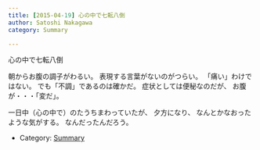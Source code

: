 ```yaml
---
title: [2015-04-19] 心の中で七転八倒
author: Satoshi Nakagawa
category: Summary

---
```


心の中で七転八倒

 朝からお腹の調子がわるい。
表現する言葉がないのがつらい。
「痛い」わけではない。
でも「不調」であるのは確かだ。
症状としては便秘なのだが、
お腹が・・・「変だ」。

 一日中（心の中で）のたうちまわっていたが、
夕方になり、
なんとかなおったような気がする。
なんだったんだろう。

- Category: [Summary](https://merapano.github.io/categories.html#Summary)

